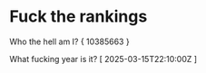# Fuck the rankings

Who the hell am I?
{ 10385663 }

What fucking year is it?
[ 2025-03-15T22:10:00Z ]

